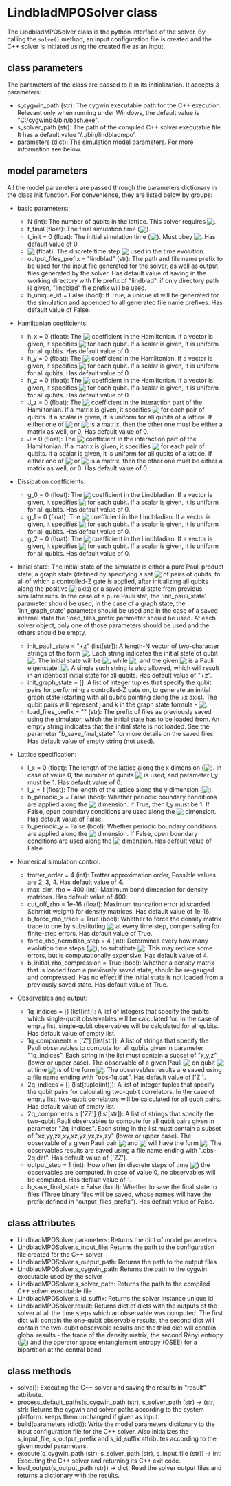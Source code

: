 # LindbladMPOSolver class

The LindbladMPOSolver class is the python interface of the solver. By calling the `solve()` method, an input configuration file is created and the C++ solver is initiated using the created file as an input.

## class parameters

The parameters of the class are passed to it in its initialization. It accepts 3 parameters:

* s_cygwin_path (str): The cygwin executable path for the C++ execution. Relevant only when running under Windows, the default value is "C:/cygwin64/bin/bash.exe".
* s_solver_path (str): The path of the compiled C++ solver executable file. It has a default value '/../bin/lindbladmpo'.
* parameters (dict): The simulation model parameters. For more information see below.

## model parameters

All the model parameters are passed through the parameters dictionary in the class init function. For convenience, they are listed below by groups:

* basic parameters:
    * N (int): The number of qubits in the lattice. This solver requires <img src="https://render.githubusercontent.com/render/math?math=N >2" style="vertical-align:bottom">.
    * t_final (float): The final simulation time (<img src="https://render.githubusercontent.com/render/math?math=t_f" style="vertical-align:middle;margin-bottom:0.1">).
    * t_init = 0 (float): The initial simulation time (<img src="https://render.githubusercontent.com/render/math?math=t_0" style="vertical-align:bottom">). Must obey <img src="https://render.githubusercontent.com/render/math?math=t_0 \le t_f" style="vertical-align:bottom">. Has default value of 0.
    * <img src="https://render.githubusercontent.com/render/math?math=tau" style="vertical-align:bottom"> (float): The discrete time step <img src="https://render.githubusercontent.com/render/math?math=tau" style="vertical-align:bottom"> used in the time evolution.
    * output_files_prefix = "lindblad" (str): The path and file name prefix to be used for the input file generated for the solver, as well as output files generated by the solver. Has default value of saving in the working directory with file prefix of "lindblad". if only directory path is given, "lindblad" file prefix will be used.
    * b_unique_id = False (bool): If True, a unique id will be generated for the simulation and appended to all generated file name prefixes. Has default value of False.
* Hamiltonian coefficients:
    * h_x = 0 (float): The <img src="https://render.githubusercontent.com/render/math?math=h_{x,i}" style="vertical-align:bottom"> coefficient in the Hamiltonian. If a vector is given, it specifies <img src="https://render.githubusercontent.com/render/math?math=h_{x,i}" style="vertical-align:bottom"> for each qubit. If a scalar is given, it is uniform for all qubits. Has default value of 0.
    * h_y = 0 (float): The <img src="https://render.githubusercontent.com/render/math?math=h_{y,i}" style="vertical-align:bottom"> coefficient in the Hamiltonian. If a vector is given, it specifies <img src="https://render.githubusercontent.com/render/math?math=h_{y,i}" style="vertical-align:bottom"> for each qubit. If a scalar is given, it is uniform for all qubits. Has default value of 0.
    * h_z = 0 (float): The <img src="https://render.githubusercontent.com/render/math?math=h_{z,i}" style="vertical-align:bottom"> coefficient in the Hamiltonian. If a vector is given, it specifies <img src="https://render.githubusercontent.com/render/math?math=h_{z,i}" style="vertical-align:bottom"> for each qubit. If a scalar is given, it is uniform for all qubits. Has default value of 0.
    * J_z = 0 (float): The <img src="https://render.githubusercontent.com/render/math?math=J^z_{ij}" style="vertical-align:bottom"> coefficient in the interaction part of the Hamiltonian. If a matrix is given, it specifies <img src="https://render.githubusercontent.com/render/math?math=J^z_{ij}" style="vertical-align:bottom"> for each pair of qubits. If a scalar is given, it is uniform for all qubits of a lattice. If either one of <img src="https://render.githubusercontent.com/render/math?math=J" style="vertical-align:bottom"> or <img src="https://render.githubusercontent.com/render/math?math=J_z" style="vertical-align:bottom"> is a matrix, then the other one must be either a matrix as well, or 0. Has default value of 0.
    * J = 0 (float): The <img src="https://render.githubusercontent.com/render/math?math=J_{ij}" style="vertical-align:bottom"> coefficient in the interaction part of the Hamiltonian. If a matrix is given, it specifies <img src="https://render.githubusercontent.com/render/math?math=J_{ij}" style="vertical-align:bottom"> for each pair of qubits. If a scalar is given, it is uniform for all qubits of a lattice. If either one of <img src="https://render.githubusercontent.com/render/math?math=J" style="vertical-align:bottom"> or <img src="https://render.githubusercontent.com/render/math?math=J_z" style="vertical-align:bottom"> is a matrix, then the other one must be either a matrix as well, or 0. Has default value of 0.
* Dissipation coefficients:
    * g_0 = 0 (float): The <img src="https://render.githubusercontent.com/render/math?math=g_{0,i}" style="vertical-align:bottom"> coefficient in the Lindbladian. If a vector is given, it specifies <img src="https://render.githubusercontent.com/render/math?math=g_{0,i}" style="vertical-align:bottom"> for each qubit. If a scalar is given, it is uniform for all qubits. Has default value of 0.
    * g_1 = 0 (float): The <img src="https://render.githubusercontent.com/render/math?math=g_{1,i}" style="vertical-align:bottom"> coefficient in the Lindbladian. If a vector is given, it specifies <img src="https://render.githubusercontent.com/render/math?math=g_{1,i}" style="vertical-align:bottom"> for each qubit. If a scalar is given, it is uniform for all qubits. Has default value of 0.
    * g_2 = 0 (float): The <img src="https://render.githubusercontent.com/render/math?math=g_{2,i}" style="vertical-align:bottom"> coefficient in the Lindbladian. If a vector is given, it specifies <img src="https://render.githubusercontent.com/render/math?math=g_{2,i}" style="vertical-align:bottom"> for each qubit. If a scalar is given, it is uniform for all qubits. Has default value of 0.
* Initial state:
    The initial state of the simulator is either a pure Pauli product state, a graph state (defined by specifying a set <img src="https://render.githubusercontent.com/render/math?math=V" style="vertical-align:bottom"> of pairs of qubits, to all of which a controlled-Z gate is applied, after initializing all qubits along the positive <img src="https://render.githubusercontent.com/render/math?math=x" style="vertical-align:bottom"> axis) or a saved internal state from previous simulator runs.
    In the case of a pure Pauli stat, the 'init_pauli_state' parameter should be used, in the case of a graph state, the 'init_graph_state' parameter should be used and in the case of a saved internal state the 'load_files_prefix parameter should be used. At each solver object, only one of those parameters should be used and the others should be empty.

    * init_pauli_state = "+z" (list[str]): A length-N vector of two-character strings of the form <img src="https://render.githubusercontent.com/render/math?math=\pm a" style="vertical-align:bottom">. Each string indicates the initial state of qubit <img src="https://render.githubusercontent.com/render/math?math=i" style="vertical-align:bottom">. The initial state will be <img src="https://render.githubusercontent.com/render/math?math=\rho(t_0) = \left|\psi_0\rangle\langle \psi_0\right|" style="vertical-align:bottom">, while <img src="https://render.githubusercontent.com/render/math?math=\left|\psi_0\rangle = \prod_i \right|\pm a_i\rangle" style="vertical-align:bottom">, and the given <img src="https://render.githubusercontent.com/render/math?math=\pm a" style="vertical-align:bottom"> is a Pauli eigenstate: <img src="https://render.githubusercontent.com/render/math?math=\sigma_i^a\left|\pm a_i\rangle = \pm \right|\pm a_i\rangle" style="vertical-align:bottom">. A single such string is also allowed, which will result in an identical initial state for all qubits. Has default value of "+z".
    * init_graph_state = []. A list of integer tuples that specify the qubit pairs for performing a controlled-Z gate on, to generate an initial graph state (starting with all qubits pointing along the +x axis). The qubit pairs will represent j and k in the graph state formula - <img src="https://render.githubusercontent.com/render/math?math=\left|\psi_0\rangle=%20\prod_{(j,k)\in%20V}{CZ}[j,k]%20\prod_i%20\right|%2b%20x_i\rangle" style="vertical-align:bottom">.
    * load_files_prefix = "" (str): The prefix of files as previously saved using the simulator, which the initial state has to be loaded from. An empty string indicates that the initial state is not loaded. See the parameter "b_save_final_state" for more details on the saved files. Has default value of empty string (not used).
* Lattice specification:
    * l_x = 0 (float): The length of the lattice along the x dimension (<img src="https://render.githubusercontent.com/render/math?math=l_x" style="vertical-align:bottom">). In case of value 0, the number of qubits <img src="https://render.githubusercontent.com/render/math?math=N" style="vertical-align:bottom"> is used, and parameter l_y must be 1. Has default value of 0.
    * l_y = 1 (float): The length of the lattice along the y dimension (<img src="https://render.githubusercontent.com/render/math?math=l_y" style="vertical-align:bottom">).
    * b_periodic_x = False (bool): Whether periodic boundary conditions are applied along the <img src="https://render.githubusercontent.com/render/math?math=x" style="vertical-align:bottom"> dimension. If True, then l_y must be 1. If False, open boundary conditions are used along the <img src="https://render.githubusercontent.com/render/math?math=x" style="vertical-align:bottom"> dimension. Has default value of False.
    * b_periodic_y = False (bool): Whether periodic boundary conditions are applied along the <img src="https://render.githubusercontent.com/render/math?math=y" style="vertical-align:bottom"> dimension. If False, open boundary conditions are used along the <img src="https://render.githubusercontent.com/render/math?math=y" style="vertical-align:bottom"> dimension. Has default value of False.
* Numerical simulation control:
    * trotter_order = 4 (int): Trotter approximation order, Possible values are 2, 3, 4. Has default value of 4.
    * max_dim_rho = 400 (int): Maximum bond dimension for density matrices. Has default value of 400.
    * cut_off_rho = 1e-16 (float): Maximum truncation error (discarded Schmidt weight) for density matrices. Has default value of 1e-16.
    * b_force_rho_trace = True (bool): Whether to force the density matrix trace to one by substituting <img src="https://render.githubusercontent.com/render/math?math=\rho \to\rho/ {\rm tr}\{\rho\}" style="vertical-align:bottom"> at every time step, compensating for finite-step errors. Has default value of True.
    * force_rho_hermitian_step = 4 (int): Determines every how many evolution time steps (<img src="https://render.githubusercontent.com/render/math?math=\tau" style="vertical-align:bottom">), to substitute <img src="https://render.githubusercontent.com/render/math?math=\rho \to (\rho %2b \rho^\dagger)/2" style="vertical-align:bottom">. This may reduce some errors, but is computationally expensive. Has default value of 4.
    * b_initial_rho_compression = True (bool): Whether a density matrix that is loaded from a previously saved state, should be re-gauged and compressed. Has no effect if the initial state is not loaded from a previously saved state. Has default value of True.
* Observables and output:
    * 1q_indices = [] (list[int]): A list of integers that specify the qubits which single-qubit observables will be calculated for. In the case of empty list, single-qubit observables will be calculated for all qubits. Has default value of empty list.
    * 1q_components = ['Z'] (list[str]): A list of strings that specify the Pauli observables to compute for all qubits given in parameter "1q_indices". Each string in the list must contain a subset of "x,y,z" (lower or upper case). The observable of a given Pauli <img src="https://render.githubusercontent.com/render/math?math=\sigma^a" style="vertical-align:bottom"> on qubit <img src="https://render.githubusercontent.com/render/math?math=i" style="vertical-align:bottom"> at time <img src="https://render.githubusercontent.com/render/math?math=t_k" style="vertical-align:bottom"> is of the form <img src="https://render.githubusercontent.com/render/math?math=\langle\sigma_i^a(t_k)\rangle" style="vertical-align:bottom">. The observables results are saved using a file name ending with "obs-1q.dat". Has default value of ['Z'].
    * 2q_indices = [] (list[tuple(int)]): A list of integer tuples that specify the qubit pairs for calculating two-qubit correlators. In the case of empty list, two-qubit correlators will  be calculated for all qubit pairs. Has default value of empty list.
    * 2q_components = ['ZZ'] (list[str]): A list of strings that specify the two-qubit Pauli observables to compute for all qubit pairs given in parameter "2q_indices". Each string in the list must contain a subset of "xx,yy,zz,xy,xz,yz,yx,zx,zy" (lower or upper case). The observable of a given Pauli pair <img src="https://render.githubusercontent.com/render/math?math=\sigma^a" style="vertical-align:bottom"> and <img src="https://render.githubusercontent.com/render/math?math=\sigma^b" style="vertical-align:bottom"> will have the form <img src="https://render.githubusercontent.com/render/math?math=\left\langle \sigma_{i}^a(t_k) \sigma_{j}^b(t_k) \right\rangle" style="vertical-align:bottom">.  The observables results are saved using a file name ending with ".obs-2q.dat". Has default value of ['ZZ'].
    * output_step = 1 (int): How often (in discrete steps of time <img src="https://render.githubusercontent.com/render/math?math=\tau" style="vertical-align:bottom">) the observables are computed. In case of value 0, no observables will be computed. Has default value of 1.
    * b_save_final_state = False (bool): Whether to save the final state to files (Three binary files will be saved, whose names will have the prefix defined in "output_files_prefix"). Has default value of False.

## class attributes

* LindbladMPOSolver.parameters: Returns the dict of model parameters
* LindbladMPOSolver.s_input_file: Returns the path to the configuration file created for the C++ solver
* LindbladMPOSolver.s_output_path: Returns the path to the output files
* LindbladMPOSolver.s_cygwin_path: Returns the path to the cygwin executable used by the solver
* LindbladMPOSolver.s_solver_path: Returns the path to the compiled C++ solver executable file
* LindbladMPOSolver.s_id_suffix: Returns the solver instance unique id
* LindbladMPOSolver.result: Returns dict of dicts with the outputs of the solver at all the time steps which an observable was computed. The first dict will contain the one-qubit observable results, the second dict will contain the two-qubit observable results and the third dict will contain global results - the trace of the density matrix, the second Rényi entropy (<img src="https://render.githubusercontent.com/render/math?math=-\ln{(\rm tr }\{\rho^2\})" style="vertical-align:bottom">) and the operator space entanglement entropy (OSEE) for a bipartition at the central bond.

## class methods

* solve(): Executing the C++ solver and saving the results in "result" attribute.
* process_default_paths(s_cygwin_path (str), s_solver_path (str) -> (str, str): Returns the cygwin and solver paths according to the system platform. keeps them unchanged if given as input.
* build(parameters (dict)): Write the model parameters dictionary to the input configuration file for the C++ solver. Also initializes the s_input_file, s_output_prefix and s_id_suffix attributes according to the given model parameters.
* execute(s_cygwin_path (str), s_solver_path (str), s_input_file (str)) -> int: Executing the C++ solver and returning its C++ exit code.
* load_output(s_output_path (str)) -> dict: Read the solver output files and returns a dictionary with the results.

